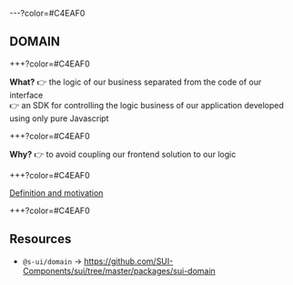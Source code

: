 ---?color=#C4EAF0

##  DOMAIN

+++?color=#C4EAF0

**What?** 
👉  the logic of our business separated from the code of our interface    
👉  an SDK for controlling the logic business of our application developed using only pure Javascript    

+++?color=#C4EAF0

**Why?**
👉  to avoid coupling our frontend solution to our logic

+++?color=#C4EAF0

[Definition and motivation](../../docs/DOMAIN/1-Definition-and-motivation)


+++?color=#C4EAF0

## Resources

- `@s-ui/domain` → https://github.com/SUI-Components/sui/tree/master/packages/sui-domain
